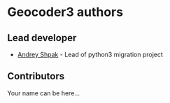 # Geocoder3 authors

## Lead developer

- [Andrey Shpak](https://github.com/insspb) - Lead of python3 migration project

## Contributors

Your name can be here...
